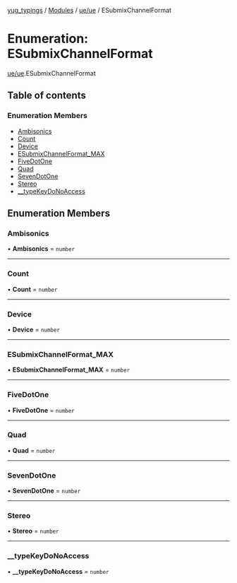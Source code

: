 [yug_typings](../README.md) / [Modules](../modules.md) / [ue/ue](../modules/ue_ue.md) / ESubmixChannelFormat

# Enumeration: ESubmixChannelFormat

[ue/ue](../modules/ue_ue.md).ESubmixChannelFormat

## Table of contents

### Enumeration Members

- [Ambisonics](ue_ue.ESubmixChannelFormat.md#ambisonics)
- [Count](ue_ue.ESubmixChannelFormat.md#count)
- [Device](ue_ue.ESubmixChannelFormat.md#device)
- [ESubmixChannelFormat\_MAX](ue_ue.ESubmixChannelFormat.md#esubmixchannelformat_max)
- [FiveDotOne](ue_ue.ESubmixChannelFormat.md#fivedotone)
- [Quad](ue_ue.ESubmixChannelFormat.md#quad)
- [SevenDotOne](ue_ue.ESubmixChannelFormat.md#sevendotone)
- [Stereo](ue_ue.ESubmixChannelFormat.md#stereo)
- [\_\_typeKeyDoNoAccess](ue_ue.ESubmixChannelFormat.md#__typekeydonoaccess)

## Enumeration Members

### Ambisonics

• **Ambisonics** = `number`

___

### Count

• **Count** = `number`

___

### Device

• **Device** = `number`

___

### ESubmixChannelFormat\_MAX

• **ESubmixChannelFormat\_MAX** = `number`

___

### FiveDotOne

• **FiveDotOne** = `number`

___

### Quad

• **Quad** = `number`

___

### SevenDotOne

• **SevenDotOne** = `number`

___

### Stereo

• **Stereo** = `number`

___

### \_\_typeKeyDoNoAccess

• **\_\_typeKeyDoNoAccess** = `number`
